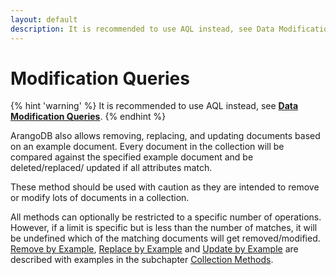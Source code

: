 ```yaml
---
layout: default
description: It is recommended to use AQL instead, see Data Modification Queries
---
```

Modification Queries
====================

{% hint 'warning' %}
It is recommended to use AQL instead, see [**Data Modification Queries**](aql/data-queries.html#data-modification-queries).
{% endhint %}

ArangoDB also allows removing, replacing, and updating documents based 
on an example document. Every document in the collection will be 
compared against the specified example document and be deleted/replaced/
updated if all attributes match.

These method should be used with caution as they are intended to remove or
modify lots of documents in a collection.

All methods can optionally be restricted to a specific number of operations.
However, if a limit is specific but is less than the number of matches, it
will be undefined which of the matching documents will get removed/modified.
[Remove by Example](data-modeling-documents-document-methods.html#remove-by-example),
 [Replace by Example](data-modeling-documents-document-methods.html#replace-by-example) and 
[Update by Example](data-modeling-documents-document-methods.html#update-by-example)
 are described with examples in the subchapter 
[Collection Methods](data-modeling-documents-document-methods.html).  
